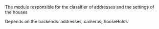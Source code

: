 The module responsible for the classifier of addresses and the settings of the houses

Depends on the backends: addresses, cameras, houseHolds